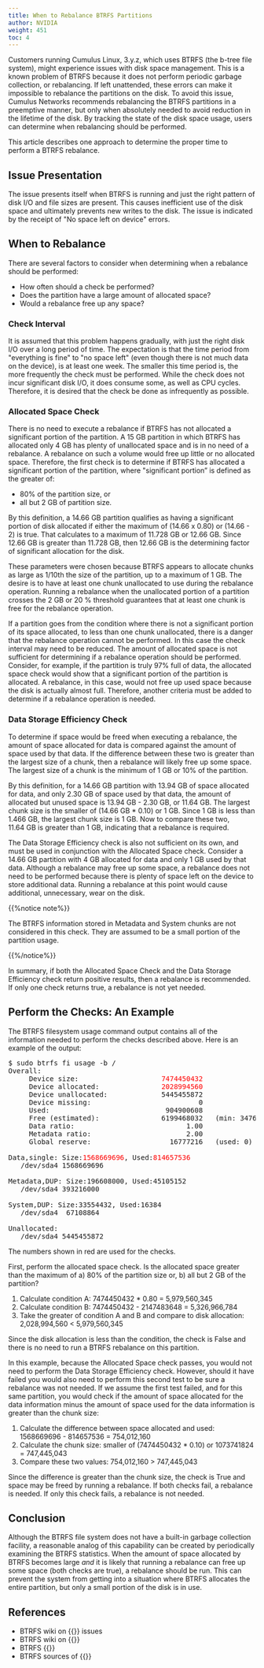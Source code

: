 ```yaml
---
title: When to Rebalance BTRFS Partitions
author: NVIDIA
weight: 451
toc: 4
---
```


Customers running Cumulus Linux, 3.y.z, which uses BTRFS (the b-tree file system), might experience issues with disk space management. This is a known problem of BTRFS because it does not perform periodic garbage collection, or rebalancing. If left unattended, these errors can make it impossible to rebalance the partitions on the disk. To avoid this issue, Cumulus Networks recommends rebalancing the BTRFS partitions in a preemptive manner, but only when absolutely needed to avoid reduction in the lifetime of the disk. By tracking the state of the disk space usage, users can determine when rebalancing should be performed.

This article describes one approach to determine the proper time to perform a BTRFS rebalance.

## Issue Presentation

The issue presents itself when BTRFS is running and just the right pattern of disk I/O and file sizes are present. This causes inefficient use of the disk space and ultimately prevents new writes to the disk. The issue is indicated by the receipt of "No space left on device" errors.

## When to Rebalance

There are several factors to consider when determining when a rebalance should be performed:

- How often should a check be performed?
- Does the partition have a large amount of allocated space?
- Would a rebalance free up any space?

### Check Interval

It is assumed that this problem happens gradually, with just the right disk I/O over a long period of time. The expectation is that the time period from "everything is fine" to "no space left" (even though there is not much data on the device), is at least one week. The smaller this time period is, the more frequently the check must be performed. While the check does not incur significant disk I/O, it does consume some, as well as CPU cycles. Therefore, it is desired that the check be done as infrequently as possible.

### Allocated Space Check

There is no need to execute a rebalance if BTRFS has not allocated a significant portion of the partition. A 15 GB partition in which BTRFS has allocated only 4 GB has plenty of unallocated space and is in no need of a rebalance. A rebalance on such a volume would free up little or no allocated space. Therefore, the first check is to determine if BTRFS has allocated a significant portion of the partition, where "significant portion” is defined as the greater of:

- 80% of the partition size, or
- all but 2 GB of partition size.

By this definition, a 14.66 GB partition qualifies as having a significant portion of disk allocated if either the maximum of (14.66 x 0.80) or (14.66 - 2) is true. That calculates to a maximum of 11.728 GB or 12.66 GB. Since 12.66 GB is greater than 11.728 GB, then 12.66 GB is the determining factor of significant allocation for the disk.

These parameters were chosen because BTRFS appears to allocate chunks as large as 1/10th the size of the partition, up to a maximum of 1 GB. The desire is to have at least one chunk unallocated to use during the rebalance operation. Running a rebalance when the unallocated portion of a partition crosses the 2 GB or 20 % threshold guarantees that at least one chunk is free for the rebalance operation.

If a partition goes from the condition where there is not a significant portion of its space allocated, to less than one chunk unallocated, there is a danger that the rebalance operation cannot be performed. In this case the check interval may need to be reduced. The amount of allocated space is not sufficient for determining if a rebalance operation should be performed. Consider, for example, if the partition is truly 97% full of data, the allocated space check would show that a significant portion of the partition is allocated. A rebalance, in this case, would not free up used space because the disk is actually almost full. Therefore, another criteria must be added to determine if a rebalance operation is needed.

### Data Storage Efficiency Check

To determine if space would be freed when executing a rebalance, the amount of space allocated for data is compared against the amount of space used by that data. If the difference between these two is greater than the largest size of a chunk, then a rebalance will likely free up some space. The largest size of a chunk is the minimum of 1 GB or 10% of the partition.

By this definition, for a 14.66 GB partition with 13.94 GB of space allocated for data, and only 2.30 GB of space used by that data, the amount of allocated but unused space is 13.94 GB - 2.30 GB, or 11.64 GB. The largest chunk size is the smaller of (14.66 GB \* 0.10) or 1 GB. Since 1 GB is less than 1.466 GB, the largest chunk size is 1 GB. Now to compare these two, 11.64 GB is greater than 1 GB, indicating that a rebalance is required.

The Data Storage Efficiency check is also not sufficient on its own, and must be used in conjunction with the Allocated Space check. Consider a 14.66 GB partition with 4 GB allocated for data and only 1 GB used by that data. Although a rebalance may free up some space, a rebalance does not need to be performed because there is plenty of space left on the device to store additional data. Running a rebalance at this point would cause additional, unnecessary, wear on the disk.

{{%notice note%}}

The BTRFS information stored in Metadata and System chunks are not considered in this check. They are assumed to be a small portion of the partition usage.

{{%/notice%}}

In summary, if both the Allocated Space Check and the Data Storage Efficiency check return positive results, then a rebalance is recommended. If only one check returns true, a rebalance is not yet needed.

## Perform the Checks: An Example

The BTRFS filesystem usage command output contains all of the
information needed to perform the checks described above. Here is an
example of the output:

<pre>$ sudo btrfs fi usage -b /
Overall:
     Device size:                    <span style="color: red";>7474450432</span>
     Device allocated:               <span style="color: red";>2028994560</span>
     Device unallocated:             5445455872
     Device missing:                          0
     Used:                            904900608
     Free (estimated):               6199468032   (min: 3476740096)
     Data ratio:                           1.00
     Metadata ratio:                       2.00
     Global reserve:                   16777216   (used: 0)

Data,single: Size:<span style="color: red";>1568669696</span>, Used:<span style="color: red";>814657536</span>
   /dev/sda4 1568669696

Metadata,DUP: Size:196608000, Used:45105152
   /dev/sda4 393216000

System,DUP: Size:33554432, Used:16384
   /dev/sda4  67108864

Unallocated:
   /dev/sda4 5445455872
</pre>

The numbers shown in red are used for the checks.

First, perform the allocated space check. Is the allocated space greater
than the maximum of a) 80% of the partition size or, b) all but 2 GB of
the partition?

1. Calculate condition A: 7474450432 \* 0.80 = 5,979,560,345
2. Calculate condition B: 7474450432 - 2147483648 = 5,326,966,784
3. Take the greater of condition A and B and compare to disk allocation: 2,028,994,560 \< 5,979,560,345

Since the disk allocation is less than the condition, the check is False
and there is no need to run a BTRFS rebalance on this partition.

In this example, because the Allocated Space check passes, you would not
need to perform the Data Storage Efficiency check. However, should it
have failed you would also need to perform this second test to be sure a
rebalance was not needed. If we assume the first test failed, and for
this same partition, you would check if the amount of space allocated
for the data information minus the amount of space used for the data
information is greater than the chunk size:

1. Calculate the difference between space allocated and used: 1568669696 - 814657536 = 754,012,160
2. Calculate the chunk size: smaller of (7474450432 \* 0.10) or 1073741824 = 747,445,043
3. Compare these two values: 754,012,160 \> 747,445,043

Since the difference is greater than the chunk size, the check is True
and space may be freed by running a rebalance. If both checks fail, a
rebalance is needed. If only this check fails, a rebalance is not
needed.

## Conclusion

Although the BTRFS file system does not have a built-in garbage
collection facility, a reasonable analog of this capability can be
created by periodically examining the BTRFS statistics. When the amount
of space allocated by BTRFS becomes large *and* it is likely that
running a rebalance can free up some space (both checks are true), a
rebalance should be run. This can prevent the system from getting into a
situation where BTRFS allocates the entire partition, but only a small
portion of the disk is in use.

## References

- BTRFS wiki on {{<exlink url="https://btrfs.wiki.kernel.org/index.php/FAQ#Help.21_I_ran_out_of_disk_space.21" text="out of disk space">}} issues
- BTRFS wiki on {{<exlink url="https://btrfs.wiki.kernel.org/index.php/Balance_Filters" text="balance filters">}}
- BTRFS  {{<exlink url="https://btrfs.wiki.kernel.org/index.php/Glossary" text="glossary">}}
- BTRFS sources of  {{<exlink url="https://btrfs.wiki.kernel.org/index.php/Main_Page#Guides_and_usage_information" text="documentation">}}
